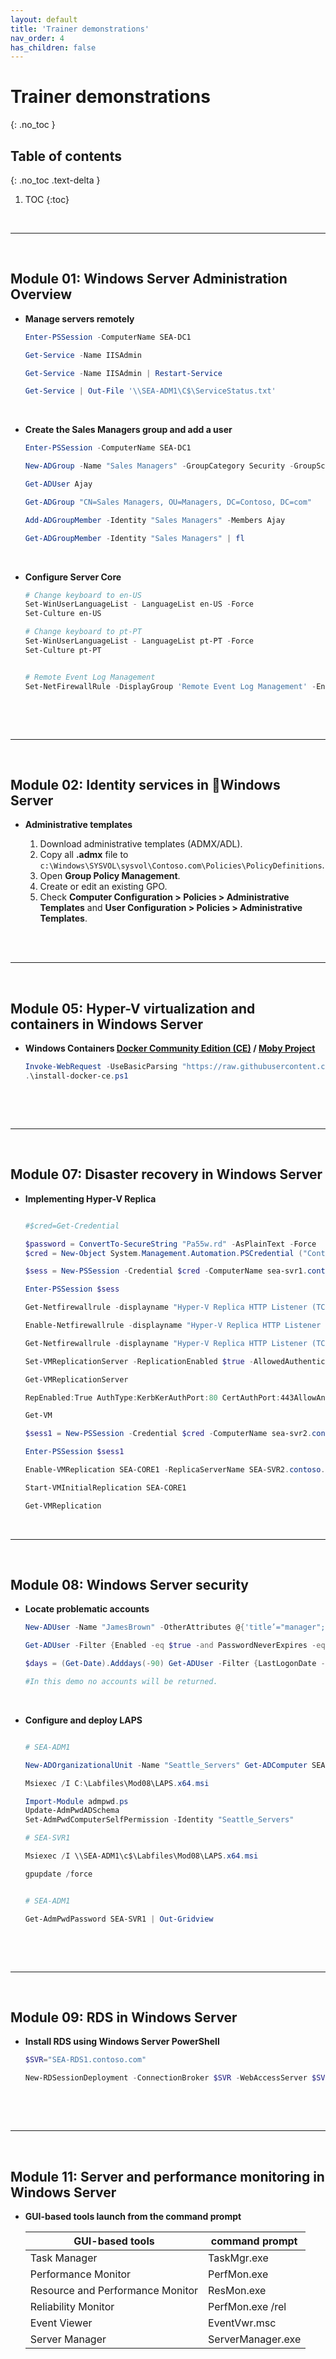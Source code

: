 ```yaml
---
layout: default
title: 'Trainer demonstrations'
nav_order: 4
has_children: false
---
```


# Trainer demonstrations
{: .no_toc }


## Table of contents
{: .no_toc .text-delta }

1. TOC
{:toc}

<br/>

---

<br/>

## Module 01: Windows Server Administration Overview 

- **Manage servers remotely**

    ```powershell
    Enter-PSSession -ComputerName SEA-DC1

    Get-Service -Name IISAdmin

    Get-Service -Name IISAdmin | Restart-Service

    Get-Service | Out-File '\\SEA-ADM1\C$\ServiceStatus.txt'
    ```

    <br/>

- **Create the Sales Managers group and add a user**

    ```powershell
    Enter-PSSession -ComputerName SEA-DC1

    New-ADGroup -Name "Sales Managers" -GroupCategory Security -GroupScope Global -DisplayName "Sales Managers" -Path "OU=Managers, DC=Contoso, DC=com" -Description "Sales Managers"

    Get-ADUser Ajay

    Get-ADGroup "CN=Sales Managers, OU=Managers, DC=Contoso, DC=com"

    Add-ADGroupMember -Identity "Sales Managers" -Members Ajay

    Get-ADGroupMember -Identity "Sales Managers" | fl
    ```

    <br/>

- **Configure Server Core**

    ```powershell
    # Change keyboard to en-US
    Set-WinUserLanguageList - LanguageList en-US -Force
    Set-Culture en-US

    # Change keyboard to pt-PT
    Set-WinUserLanguageList - LanguageList pt-PT -Force
    Set-Culture pt-PT


    # Remote Event Log Management
    Set-NetFirewallRule -DisplayGroup 'Remote Event Log Management' -Enabled True -PassThru | select DisplayName, Enable
    ```
    
    <br>


<br/>

---

<br/>


## Module 02: Identity services in Windows Server

- **Administrative templates**

    1. Download administrative templates (ADMX/ADL).
    2. Copy all **.admx** file to ``c:\Windows\SYSVOL\sysvol\Contoso.com\Policies\PolicyDefinitions``.
    3. Open **Group Policy Management**.
    4. Create or edit an existing GPO.
    5. Check **Computer Configuration > Policies > Administrative Templates** and **User Configuration > Policies > Administrative Templates**.
  
    <br>


<br/>

---

<br/>

## Module 05: Hyper-V virtualization and containers in Windows Server


- **Windows Containers [Docker Community Edition (CE)](https://docs.docker.com/desktop/install/windows-install/) / [Moby Project](https://mobyproject.org/)**

    ```powershell
    Invoke-WebRequest -UseBasicParsing "https://raw.githubusercontent.com/microsoft/Windows-Containers/Main/helpful_tools/Install-DockerCE/install-docker-ce.ps1" -o install-docker-ce.ps1
    .\install-docker-ce.ps1
    ```

    <br/>

<br/>

---

<br/>



## Module 07: Disaster recovery in Windows Server

- **Implementing Hyper-V Replica**

    ```powershell

    #$cred=Get-Credential 

    $password = ConvertTo-SecureString "Pa55w.rd" -AsPlainText -Force
    $cred = New-Object System.Management.Automation.PSCredential ("Contoso\Administrator", $password)

    $sess = New-PSSession -Credential $cred -ComputerName sea-svr1.contoso.com 
    
    Enter-PSSession $sess 

    Get-Netfirewallrule -displayname "Hyper-V Replica HTTP Listener (TCP-In)" 

    Enable-Netfirewallrule -displayname "Hyper-V Replica HTTP Listener (TCP-In)"

    Get-Netfirewallrule -displayname "Hyper-V Replica HTTP Listener (TCP-In)" 

    Set-VMReplicationServer -ReplicationEnabled $true -AllowedAuthenticationType Kerberos -ReplicationAllowedFromAnyServer $true -DefaultStorageLocation c:\ReplicaStorage

    Get-VMReplicationServer

    RepEnabled:True AuthType:KerbKerAuthPort:80 CertAuthPort:443AllowAnyServer:True

    Get-VM 

    $sess1 = New-PSSession -Credential $cred -ComputerName sea-svr2.contoso.com 

    Enter-PSSession $sess1 

    Enable-VMReplication SEA-CORE1 -ReplicaServerName SEA-SVR2.contoso.com -ReplicaServerPort 80 -AuthenticationType Kerberos -computername SEA-SVR1.contoso.com 

    Start-VMInitialReplication SEA-CORE1 

    Get-VMReplication

    ```


<br/>

---

<br/>

## Module 08: Windows Server security


- **Locate problematic accounts**

    ```powershell
    New-ADUser -Name "JamesBrown" -OtherAttributes @{'title’="manager";'mail’="james.brown@contoso.com"} –PasswordNeverExpires:$true –AccountPassword (ConvertTo-SecureString -String "Pa55w.rd" -AsPlainText -Force ) –Enabled:$true -verbose 

    Get-ADUser -Filter {Enabled -eq $true -and PasswordNeverExpires -eq $true}

    $days = (Get-Date).Adddays(-90) Get-ADUser -Filter {LastLogonDate -lt $days -and enabled -eq $true} -Properties LastLogonDate

    #In this demo no accounts will be returned.
    ```

    <br/>


- **Configure and deploy LAPS**

    ```powershell

    # SEA-ADM1

    New-ADOrganizationalUnit -Name "Seattle_Servers" Get-ADComputer SEA-SVR1 | Move-ADObject –TargetPath "OU=Seattle_Servers,DC=Contoso,DC=com"

    Msiexec /I C:\Labfiles\Mod08\LAPS.x64.msi

    Import-Module admpwd.ps 
    Update-AdmPwdADSchema 
    Set-AdmPwdComputerSelfPermission -Identity "Seattle_Servers"

    # SEA-SVR1

    Msiexec /I \\SEA-ADM1\c$\Labfiles\Mod08\LAPS.x64.msi

    gpupdate /force


    # SEA-ADM1

    Get-AdmPwdPassword SEA-SVR1 | Out-Gridview 
    ```

    <br/>

<br/>

---

<br/>



## Module 09: RDS in Windows Server


- **Install RDS using Windows Server PowerShell**

    ```powershell
    $SVR="SEA-RDS1.contoso.com"

    New-RDSessionDeployment -ConnectionBroker $SVR -WebAccessServer $SVR -SessionHost $SVR
    ```

    <br/>

<br/>

---

<br/>

## Module 11: Server and performance monitoring in Windows Server


- **GUI-based tools launch from the command prompt**

    | GUI-based tools                   | command prompt |
    | ---                               | --- | 
    | Task Manager                      | TaskMgr.exe |
    | Performance Monitor               | PerfMon.exe |
    | Resource and Performance Monitor  | ResMon.exe |
    | Reliability Monitor               | PerfMon.exe /rel | 
    | Event Viewer                      | EventVwr.msc |
    | Server Manager                    | ServerManager.exe |


    <br/>
